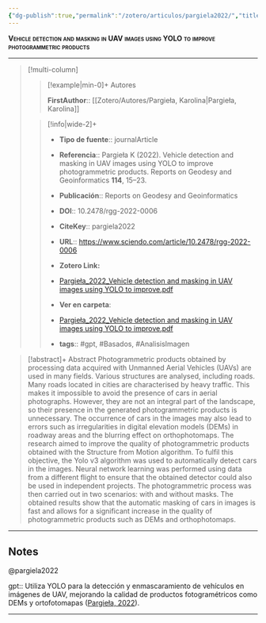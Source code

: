 ```yaml
---
{"dg-publish":true,"permalink":"/zotero/articulos/pargiela2022/","title":"Vehicle detection and masking in UAV images using YOLO to improve photogrammetric products","tags":["#zotero"]}
---
```



<span style="font-variant:small-caps; font-weight: bold;">Vehicle detection and masking in UAV images using YOLO to improve photogrammetric products</span>

---


> [!multi-column]
>
>> [!example|min-0]+ Autores
>> 
>> **FirstAuthor**:: [[Zotero/Autores/Pargieła, Karolina\|Pargieła, Karolina]]  
 >
>
>> [!info|wide-2]+
>>
>> - **Tipo de fuente**:: journalArticle
>> - **Referencia**:: Pargieła K (2022). Vehicle detection and masking in UAV images using YOLO to improve photogrammetric products. Reports on Geodesy and Geoinformatics **114**, 15–23.
>> - **Publicación**:: Reports on Geodesy and Geoinformatics
>> - **DOI**:: 10.2478/rgg-2022-0006
>> - **CiteKey**:: pargiela2022
>> - **URL**:: https://www.sciendo.com/article/10.2478/rgg-2022-0006
>> - **Zotero Link:** 
>> - [Pargieła_2022_Vehicle detection and masking in UAV images using YOLO to improve.pdf](zotero://select/library/items/7GMLWIZP)
>>
>> - **Ver en carpeta**: 
>> - [Pargieła_2022_Vehicle detection and masking in UAV images using YOLO to improve.pdf](file://J:\OneDrive\Articulos\Pargieła_2022_Vehicle%20detection%20and%20masking%20in%20UAV%20images%20using%20YOLO%20to%20improve.pdf)
>> - **tags**:: #gpt, #Basados, #AnalisisImagen



> [!abstract]+ 
>Abstract
            Photogrammetric products obtained by processing data acquired with Unmanned Aerial Vehicles (UAVs) are used in many fields. Various structures are analysed, including roads. Many roads located in cities are characterised by heavy traffic. This makes it impossible to avoid the presence of cars in aerial photographs. However, they are not an integral part of the landscape, so their presence in the generated photogrammetric products is unnecessary. The occurrence of cars in the images may also lead to errors such as irregularities in digital elevation models (DEMs) in roadway areas and the blurring effect on orthophotomaps. The research aimed to improve the quality of photogrammetric products obtained with the Structure from Motion algorithm. To fulfil this objective, the Yolo v3 algorithm was used to automatically detect cars in the images. Neural network learning was performed using data from a different flight to ensure that the obtained detector could also be used in independent projects. The photogrammetric process was then carried out in two scenarios: with and without masks. The obtained results show that the automatic masking of cars in images is fast and allows for a significant increase in the quality of photogrammetric products such as DEMs and orthophotomaps.


--- 

## Notes

@pargiela2022

gpt:: Utiliza YOLO para la detección y enmascaramiento de vehículos en imágenes de UAV, mejorando la calidad de productos fotogramétricos como DEMs y ortofotomapas ([Pargieła, 2022](zotero://select/library/items/YBKMATR7)).






---







